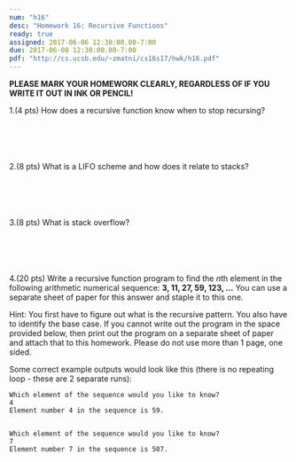 ```yaml
---
num: "h16"
desc: "Homework 16: Recursive Functions"
ready: true
assigned: 2017-06-06 12:30:00.00-7:00
due: 2017-06-08 12:30:00.00-7:00
pdf: "http://cs.ucsb.edu/~zmatni/cs16s17/hwk/h16.pdf"
---
```

<b>PLEASE MARK YOUR HOMEWORK CLEARLY, REGARDLESS OF IF YOU WRITE IT OUT IN INK OR PENCIL!</b>

<div markdown="1">

1.(4 pts) How does a recursive function know when to stop recursing?
<div style="margin-bottom:6em"></div>

2.(8 pts) What is a LIFO scheme and how does it relate to stacks?
<div style="margin-bottom:6em"></div>

3.(8 pts) What is stack overflow?
<div style="margin-bottom:6em"></div>

4.(20 pts) Write a recursive function program to find the *n*th element in the following arithmetic numerical sequence: **3, 11, 27, 59, 123, ...**
You can use a separate sheet of paper for this answer and staple it to this one.

Hint: You first have to figure out what is the recursive pattern. You also have to identify the base case. If you cannot write out the program in the space provided below, then print out the program on a separate sheet of paper and attach that to this homework. Please do not use more than 1 page, one sided.

Some correct example outputs would look like this (there is no repeating loop - these are 2 separate runs):

```
Which element of the sequence would you like to know?
4
Element number 4 in the sequence is 59.


Which element of the sequence would you like to know?
7
Element number 7 in the sequence is 507.
```

</div>

